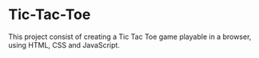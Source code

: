 # Tic-Tac-Toe
This project consist of creating a Tic Tac Toe game playable in a browser, using HTML, CSS and JavaScript.
